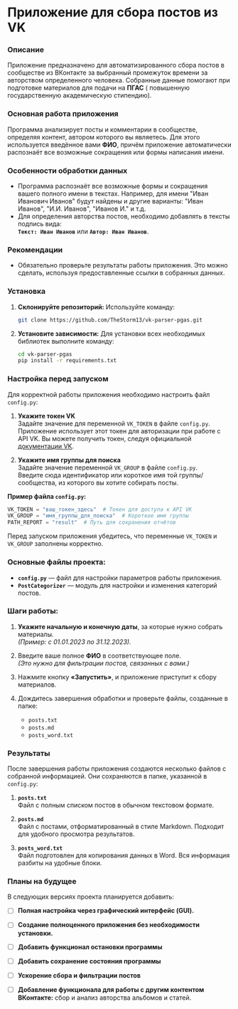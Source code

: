 # Приложение для сбора постов из VK

### Описание

Приложение предназначено для автоматизированного сбора постов в сообществе из ВКонтакте за выбранный промежуток времени
за авторством определенного человека. Собранные данные помогают при подготовке материалов для подачи на **ПГАС** (
повышенную государственную академическую стипендию).

### Основная работа приложения

Программа анализирует посты и комментарии в сообществе, определяя контент, автором которого вы являетесь. Для этого
используется введённое вами **ФИО**, причём приложение автоматически распознаёт все возможные сокращения или формы
написания имени.

### Особенности обработки данных

- Программа распознаёт все возможные формы и сокращения вашего полного имени в текстах. Например, для имени "Иван
  Иванович Иванов" будут найдены и другие варианты: "Иван Иванов", "И.И. Иванов", "Иванов И." и т.д.
- Для определения авторства постов, необходимо добавлять в тексты подпись вида:  
  **`Текст: Иван Иванов`** или  **`Автор: Иван Иванов`**.

### Рекомендации

- Обязательно проверьте результаты работы приложения. Это можно сделать, используя предоставленные ссылки в собранных
  данных.

### Установка

1. **Склонируйте репозиторий:**
   Используйте команду:
   ```bash
   git clone https://github.com/TheStorm13/vk-parser-pgas.git
   ```

2. **Установите зависимости:**
   Для установки всех необходимых библиотек выполните команду:
   ```bash
   cd vk-parser-pgas
   pip install -r requirements.txt
   ```

### Настройка перед запуском

Для корректной работы приложения необходимо настроить файл `config.py`:

1. **Укажите токен VK**  
   Задайте значение для переменной `VK_TOKEN` в файле `config.py`.  
   Приложение использует этот токен для авторизации при работе с API VK. Вы можете получить токен, следуя
   официальной [документации VK](https://vk.com/dev/access_token).

2. **Укажите имя группы для поиска**  
   Задайте значение переменной `VK_GROUP` в файле `config.py`.  
   Введите сюда идентификатор или короткое имя той группы/сообщества, из которого вы хотите собирать посты.

**Пример файла `config.py`:**

   ```python
   VK_TOKEN = "ваш_токен_здесь"  # Токен для доступа к API VK
VK_GROUP = "имя_группы_для_поиска"  # Короткое имя группы
PATH_REPORT = "result"  # Путь для сохранения отчётов
   ```

Перед запуском приложения убедитесь, что переменные `VK_TOKEN` и `VK_GROUP` заполнены корректно.

### Основные файлы проекта:

- **`config.py`** — файл для настройки параметров работы приложения.
- **`PostCategorizer`** — модуль для настройки и изменения категорий постов.

### Шаги работы:

1. **Укажите начальную и конечную даты**, за которые нужно собрать материалы.  
   _(Пример: с 01.01.2023 по 31.12.2023)._

2. Введите ваше полное **ФИО** в соответствующее поле.  
   _(Это нужно для фильтрации постов, связанных с вами.)_

3. Нажмите кнопку **«Запустить»**, и приложение приступит к сбору материалов.

4. Дождитесь завершения обработки и проверьте файлы, созданные в папке:
    - `posts.txt`
    - `posts.md`
    - `posts_word.txt`

### Результаты

После завершения работы приложения создаются несколько файлов с собранной информацией. Они сохраняются в папке,
указанной в `config.py`:

1. **`posts.txt`**  
   Файл с полным списком постов в обычном текстовом формате.

2. **`posts.md`**  
   Файл с постами, отформатированный в стиле Markdown. Подходит для удобного просмотра результатов.

3. **`posts_word.txt`**  
   Файл подготовлен для копирования данных в Word. Вся информация разбиты на удобные блоки.

### Планы на будущее

В следующих версиях проекта планируется добавить:

- [ ] **Полная настройка через графический интерфейс (GUI).**
- [ ] **Создание полноценного приложения без необходимости установки.**
- [ ] **Добавить функционал остановки программы**
- [ ] **Добавить сохранение состояния программы**
- [ ] **Ускорение сбора и фильтрации постов**
- [ ] **Добавление функционала для работы с другим контентом ВКонтакте:** cбор и анализ авторства альбомов и статей.

